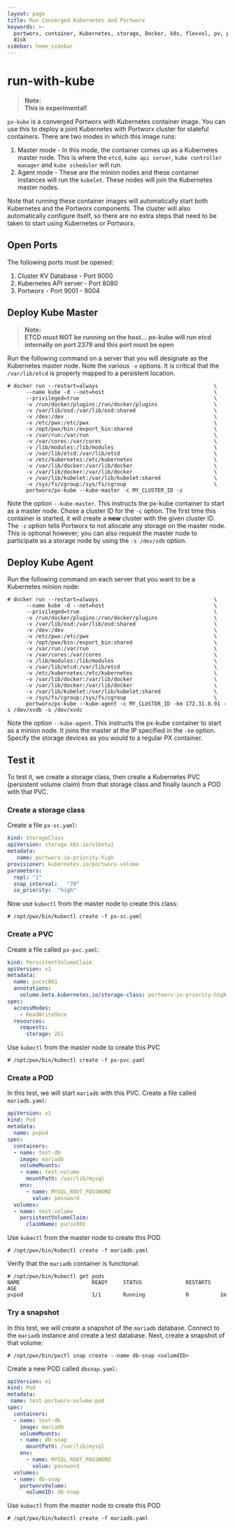```yaml
---
layout: page
title: Run Converged Kubernetes and Portworx
keywords: >-
  portworx, container, Kubernetes, storage, Docker, k8s, flexvol, pv, persistent
  disk
sidebar: home_sidebar
---
```


# run-with-kube

> **Note:**  
> **This is experimental!**

`px-kube` is a converged Portworx with Kubernetes container image. You can use this to deploy a joint Kubernetes with Portworx cluster for stateful containers. There are two modes in which this image runs:

1. Master mode - In this mode, the container comes up as a Kubernetes master node.  This is where the `etcd`, `kube api server`, `kube controller manager` and `kube scheduler` will run.
2. Agent mode - These are the minion nodes and these container instances will run the `kubelet`.  These nodes will join the Kubernetes master nodes.

Note that running these container images will automatically start both Kubernetes and the Portworx components. The cluster will also automatically configure itself, so there are no extra steps that need to be taken to start using Kubernetes or Portworx.

## Open Ports

The following ports must be opened:

1. Cluster KV Database    - Port 9000
2. Kubernetes API server  - Port 8080
3. Portworx               - Port 9001 - 9004

## Deploy Kube Master

> **Note:**  
> **ETCD must NOT be running on the host... px-kube will run etcd internally on port 2379 and this port must be open**

Run the following command on a server that you will designate as the Kubernetes master node. Note the various `-v` options. It is critical that the `/var/lib/etcd` is properly mapped to a persistent location.

```text
# docker run --restart=always                                     \
      --name kube -d --net=host                                   \
      --privileged=true                                           \
      -v /run/docker/plugins:/run/docker/plugins                  \
      -v /var/lib/osd:/var/lib/osd:shared                         \
      -v /dev:/dev                                                \
      -v /etc/pwx:/etc/pwx                                        \
      -v /opt/pwx/bin:/export_bin:shared                          \
      -v /var/run:/var/run                                        \
      -v /var/cores:/var/cores                                    \
      -v /lib/modules:/lib/modules                                \
      -v /var/lib/etcd:/var/lib/etcd                              \
      -v /etc/kubernetes:/etc/kubernetes                          \
      -v /var/lib/docker:/var/lib/docker                          \
      -v /var/lib/docker:/var/lib/docker                          \
      -v /var/lib/kubelet:/var/lib/kubelet:shared                 \
      -v /sys/fs/cgroup:/sys/fs/cgroup                            \
      portworx/px-kube --kube-master -c MY_CLUSTER_ID -z
```

Note the option `--kube-master`. This instructs the px-kube container to start as a master node. Chose a cluster ID for the `-c` option. The first time this container is started, it will create a **new** cluster with the given cluster ID. The `-z` option tells Portworx to not allocate any storage on the master node. This is optional however; you can also request the master node to participate as a storage node by using the `-s /dev/sdb` option.

## Deploy Kube Agent

Run the following command on each server that you want to be a Kubernetes minion node:

```text
# docker run --restart=always                                     \
      --name kube -d --net=host                                   \
      --privileged=true                                           \
      -v /run/docker/plugins:/run/docker/plugins                  \
      -v /var/lib/osd:/var/lib/osd:shared                         \
      -v /dev:/dev                                                \
      -v /etc/pwx:/etc/pwx                                        \
      -v /opt/pwx/bin:/export_bin:shared                          \
      -v /var/run:/var/run                                        \
      -v /var/cores:/var/cores                                    \
      -v /lib/modules:/lib/modules                                \
      -v /var/lib/etcd:/var/lib/etcd                              \
      -v /etc/kubernetes:/etc/kubernetes                          \
      -v /var/lib/docker:/var/lib/docker                          \
      -v /var/lib/docker:/var/lib/docker                          \
      -v /var/lib/kubelet:/var/lib/kubelet:shared                 \
      -v /sys/fs/cgroup:/sys/fs/cgroup                            \
      portworx/px-kube --kube-agent -c MY_CLUSTER_ID -km 172.31.8.91 -s /dev/xvdb -s /dev/xvdc
```

Note the option `--kube-agent`. This instructs the px-kube container to start as a minion node. It joins the master at the IP specified in the `-km` option. Specify the storage devices as you would to a regular PX container.

## Test it

To test it, we create a storage class, then create a Kubernetes PVC \(persistent volume claim\) from that storage class and finally launch a POD with that PVC.

### Create a storage class

Create a file `px-sc.yaml`:

```yaml
kind: StorageClass
apiVersion: storage.k8s.io/v1beta1
metadata:
   name: portworx-io-priority-high
provisioner: kubernetes.io/portworx-volume
parameters:
  repl: "1"
  snap_interval:   "70"
  io_priority:  "high"
```

Now use `kubectl` from the master node to create this class:

```text
# /opt/pwx/bin/kubectl create -f px-sc.yaml
```

### Create a PVC

Create a file called `px-pvc.yaml`:

```yaml
kind: PersistentVolumeClaim
apiVersion: v1
metadata:
  name: pvcsc001
  annotations:
    volume.beta.kubernetes.io/storage-class: portworx-io-priority-high
spec:
  accessModes:
    - ReadWriteOnce
  resources:
    requests:
      storage: 2Gi
```

Use `kubectl` from the master node to create this PVC

```text
# /opt/pwx/bin/kubectl create -f px-pvc.yaml
```

### Create a POD

In this test, we will start `mariadb` with this PVC. Create a file called `mariadb.yaml`:

```yaml
apiVersion: v1
kind: Pod
metadata:
  name: pvpod
spec:
  containers:
  - name: test-db
    image: mariadb
    volumeMounts:
    - name: test-volume
      mountPath: /var/lib/mysql
    env:
      - name: MYSQL_ROOT_PASSWORD
        value: password
  volumes:
  - name: test-volume
    persistentVolumeClaim:
      claimName: pvcsc001
```

Use `kubectl` from the master node to create this POD

```text
# /opt/pwx/bin/kubectl create -f mariadb.yaml
```

Verify that the `mariadb` container is functional:

```text
# /opt/pwx/bin/kubectl get pods
NAME                       READY     STATUS              RESTARTS   AGE
pvpod                      1/1       Running             0          1m
```

### Try a snapshot

In this test, we will create a snapshot of the `mariadb` database. Connect to the `mariadb` instance and create a test database. Next, create a snapshot of that volume:

```text
# /opt/pwx/bin/pxctl snap create --name db-snap <volumdID>
```

Create a new POD called `dbsnap.yaml`:

```yaml
apiVersion: v1
kind: Pod
metadata:
 name: test-portworx-volume-pod
spec:
  containers:
  - name: test-db
    image: mariadb
    volumeMounts:
    - name: db-snap
      mountPath: /var/lib/mysql
    env:
      - name: MYSQL_ROOT_PASSWORD
        value: password
  volumes:
  - name: db-snap
    portworxVolume:
      volumeID: db-snap
```

Use `kubectl` from the master node to create this POD

```text
# /opt/pwx/bin/kubectl create -f mariadb.yaml
```

